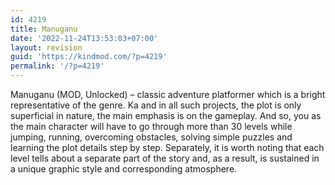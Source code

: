 ```yaml
---
id: 4219
title: Manuganu
date: '2022-11-24T13:53:03+07:00'
layout: revision
guid: 'https://kindmod.com/?p=4219'
permalink: '/?p=4219'
---
```


Manuganu (MOD, Unlocked) – classic adventure platformer which is a bright representative of the genre. Ka and in all such projects, the plot is only superficial in nature, the main emphasis is on the gameplay. And so, you as the main character will have to go through more than 30 levels while jumping, running, overcoming obstacles, solving simple puzzles and learning the plot details step by step. Separately, it is worth noting that each level tells about a separate part of the story and, as a result, is sustained in a unique graphic style and corresponding atmosphere.